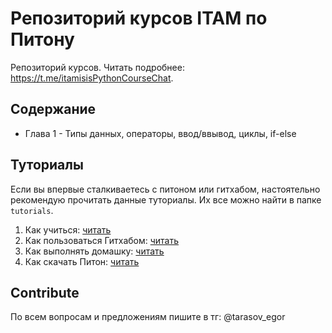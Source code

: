 # Репозиторий курсов ITAM по Питону

Репозиторий курсов. Читать подробнее: https://t.me/itamisisPythonCourseChat.

## Содержание

- Глава 1 - Типы данных, операторы, ввод/ввывод, циклы, if-else

## Туториалы

Если вы впервые сталкиваетесь с питоном или гитхабом, настоятельно рекомендую прочитать данные туториалы. Их все можно найти в папке `tutorials`.

1. Как учиться: [читать](https://github.com/itatmisis/python-course/blob/master/tutorials/1_course.md)
2. Как пользоваться Гитхабом: [читать](https://github.com/itatmisis/python-course/blob/master/tutorials/2_github.md)
3. Как выполнять домашку: [читать](https://github.com/itatmisis/python-course/blob/master/tutorials/3_homework.md)
4. Как скачать Питон: [читать](https://github.com/itatmisis/python-course/blob/master/tutorials/4_download_python.md)

## Contribute

По всем вопросам и предложениям пишите в тг: @tarasov_egor
